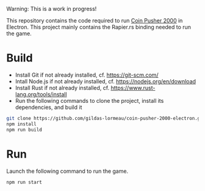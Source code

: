 Warning: This is a work in progress!

This repository contains the code required to run [Coin Pusher 2000](https://github.com/gildas-lormeau/coin-pusher-2000) in Electron. This project mainly contains the Rapier.rs binding needed to run the game.

# Build

- Install Git if not already installed, cf. https://git-scm.com/
- Intall Node.js if not already installed, cf. https://nodejs.org/en/download
- Install Rust if not already installed, cf. https://www.rust-lang.org/tools/install
- Run the following commands to clone the project, install its dependencies, and build it
```sh
git clone https://github.com/gildas-lormeau/coin-pusher-2000-electron.git
npm install
npm run build
```
# Run

Launch the following command to run the game. 
```sh
npm run start
```